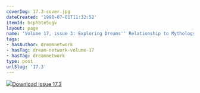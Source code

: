 ```yaml
---
coverImg: 17.3-cover.jpg
dateCreated: '1998-07-01T11:32:52'
itemId: bcphbte5ugv
layout: page
name: 'Volume 17, issue 3: Exploring Dreams'' Relationship to Mythology'
tags:
- hasAuthor: dreamnetwork
- hasTag: dream-network-volume-17
- hasTag: dreamnetwork
type: post
urlSlug: '17.3'
---
```

<img class="card-journal-img" src="../images/17.3-rect.jpg"/><a href="../files/pdfs/Volume_17/17.3-Dream-Network-Vol-17-No-3.pdf" download="">Download issue 17.3</a>